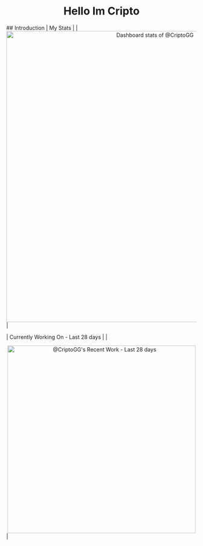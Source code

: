 <h1 align="center">Hello Im Cripto</h1>
## Introduction
| My Stats |
|<!-- Copy-paste in your Readme.md file -->

<a href="https://next.ossinsight.io/widgets/official/compose-user-dashboard-stats?user_id=125551491" target="_blank" style="display: block" align="center">
  <picture>
    <source media="(prefers-color-scheme: dark)" srcset="https://next.ossinsight.io/widgets/official/compose-user-dashboard-stats/thumbnail.png?user_id=125551491&image_size=auto&color_scheme=dark" width="771" height="auto">
    <img alt="Dashboard stats of @CriptoGG" src="https://next.ossinsight.io/widgets/official/compose-user-dashboard-stats/thumbnail.png?user_id=125551491&image_size=auto&color_scheme=light" width="771" height="auto">
  </picture>
</a>

<!-- Made with [OSS Insight](https://ossinsight.io/) -->|


| Currently Working On - Last 28 days |
|<!-- Copy-paste in your Readme.md file -->

<a href="https://next.ossinsight.io/widgets/official/compose-currently-working-on?user_id=125551491&activity_type=all" target="_blank" style="display: block" align="center">
  <picture>
    <source media="(prefers-color-scheme: dark)" srcset="https://next.ossinsight.io/widgets/official/compose-currently-working-on/thumbnail.png?user_id=125551491&activity_type=all&image_size=auto&color_scheme=dark" width="497.5" height="auto">
    <img alt="@CriptoGG's Recent Work - Last 28 days" src="https://next.ossinsight.io/widgets/official/compose-currently-working-on/thumbnail.png?user_id=125551491&activity_type=all&image_size=auto&color_scheme=light" width="497.5" height="auto">
  </picture>
</a>

<!-- Made with [OSS Insight](https://ossinsight.io/) -->|



